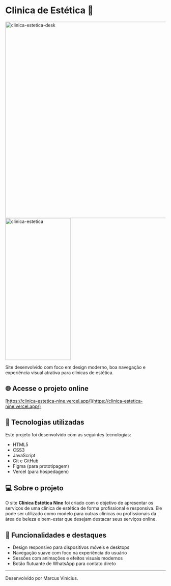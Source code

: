 # Clinica de Estética 💄

<img width="1352" height="617" alt="clinica-estetica-desk" src="https://github.com/user-attachments/assets/08d7687b-3056-46d8-8c8b-17833c6e1fc8" />

<img width="205" height="446" alt="clinica-estetica" src="https://github.com/user-attachments/assets/9abca306-99bd-46cf-8aad-97aec281e894" />

Site desenvolvido com foco em design moderno, boa navegação e experiência visual atrativa para clínicas de estética.

## 🌐 Acesse o projeto online
[https://clinica-estetica-nine.vercel.app/](https://clinica-estetica-nine.vercel.app/)

## 🚀 Tecnologias utilizadas
Este projeto foi desenvolvido com as seguintes tecnologias:

- HTML5
- CSS3
- JavaScript
- Git e GitHub
- Figma (para prototipagem)
- Vercel (para hospedagem)

## 💻 Sobre o projeto
O site **Clínica Estética Nine** foi criado com o objetivo de apresentar os serviços de uma clínica de estética de forma profissional e responsiva. Ele pode ser utilizado como modelo para outras clínicas ou profissionais da área de beleza e bem-estar que desejam destacar seus serviços online.

## 📱 Funcionalidades e destaques
- Design responsivo para dispositivos móveis e desktops
- Navegação suave com foco na experiência do usuário
- Sessões com animações e efeitos visuais modernos
- Botão flutuante de WhatsApp para contato direto

---

Desenvolvido por Marcus Vinícius.
